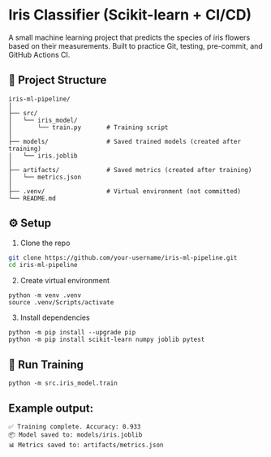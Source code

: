 # Iris Classifier (Scikit-learn + CI/CD)

A small machine learning project that predicts the species of iris flowers based on their measurements. 
Built to practice Git, testing, pre-commit, and GitHub Actions CI.

## 📂 Project Structure
```
iris-ml-pipeline/
│
├── src/
│   └── iris_model/
│       └── train.py       # Training script
│
├── models/                # Saved trained models (created after training)
│   └── iris.joblib
│
├── artifacts/             # Saved metrics (created after training)
│   └── metrics.json
│
├── .venv/                 # Virtual environment (not committed)
└── README.md
```

## ⚙️ Setup

1. Clone the repo
```bash
git clone https://github.com/your-username/iris-ml-pipeline.git
cd iris-ml-pipeline
```
2. Create virtual environment
```
python -m venv .venv
source .venv/Scripts/activate
```

3. Install dependencies
```
python -m pip install --upgrade pip
python -m pip install scikit-learn numpy joblib pytest
```

## 🚀 Run Training
```
python -m src.iris_model.train
```
## Example output:
```
✅ Training complete. Accuracy: 0.933
📦 Model saved to: models/iris.joblib
📊 Metrics saved to: artifacts/metrics.json
```
